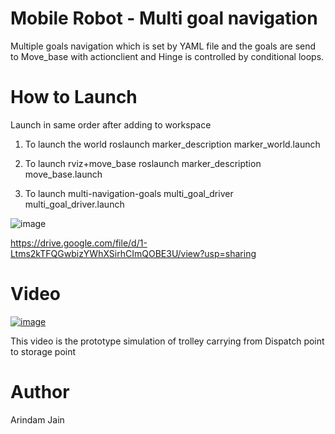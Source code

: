 # Mobile Robot - Multi goal navigation
Multiple goals navigation which is set by YAML file and the goals are send to Move_base with actionclient and Hinge is controlled by conditional loops.

# How to Launch
Launch in same order after adding to workspace

1) To launch the world
roslaunch marker_description marker_world.launch

2) To launch rviz+move_base
roslaunch marker_description move_base.launch

3) To launch multi-navigation-goals
multi_goal_driver multi_goal_driver.launch 

![image](https://user-images.githubusercontent.com/40122399/140578992-ab2e655a-6969-47e9-b8dc-7361f1939163.png)

https://drive.google.com/file/d/1-Ltms2kTFQGwbizYWhXSirhCImQOBE3U/view?usp=sharing


# Video
[![image](https://user-images.githubusercontent.com/40122399/140579490-9a4eb331-f017-48b1-b298-dc594f32431c.png)](https://drive.google.com/file/d/1-Ltms2kTFQGwbizYWhXSirhCImQOBE3U/view?usp=sharing)

This video is the prototype simulation of trolley carrying from Dispatch point to storage point

# Author
Arindam Jain 
